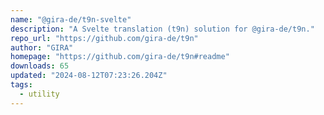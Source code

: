 ```yaml
---
name: "@gira-de/t9n-svelte"
description: "A Svelte translation (t9n) solution for @gira-de/t9n."
repo_url: "https://github.com/gira-de/t9n"
author: "GIRA"
homepage: "https://github.com/gira-de/t9n#readme"
downloads: 65
updated: "2024-08-12T07:23:26.204Z"
tags: 
  - utility
---
```

